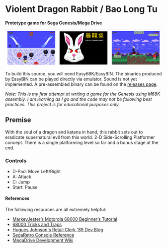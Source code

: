 # Violent Dragon Rabbit / Bao Long Tu
**Prototype game for Sega Genesis/Mega Drive**

| ![BaoLongTu 1](/screenshots/baolongtu_001.png?raw=true) | ![BaoLongTu 2](/screenshots/baolongtu_002.png?raw=true) | ![BaoLongTu 3](/screenshots/baolongtu_003.png?raw=true) |
|--|--|--|

To build this source, you will need Easy68K/EasyBIN. The binaries produced by EasyBIN can be played directly via emulator. Sound is not yet implemented. A pre-assembled binary can be found on the [releases page](https://github.com/JIoffe/DragonRabbit/releases).

*Note: This is my first attempt at writing a game for the Genesis using M68K assembly. I am learning as I go and the code may not be following best practices. This project is for educational purposes only.*

## Premise
With the soul of a dragon and katana in hand, this rabbit sets out to eradicate supernatural evil from this world.
2-D Side-Scrolling Platformer concept. There is a single platforming level so far and a bonus stage at the end.
### Controls

 - D-Pad: Move Left/Right
 - A: Attack
 - C: Jump
 - Start: Pause


#### References
The following resources are all extremely helpful:

 - [MarkeyJester’s Motorola 68000 Beginner’s Tutorial](http://mrjester.hapisan.com/04_MC68/Index.html)
 - [68000 Tricks and Traps](http://www.easy68k.com/paulrsm/doc/trick68k.htm)
 - [Hugues Johnson's Retail Clerk '89 Dev Blog](https://huguesjohnson.com/rc89/)
 - [SegaRetro Console Reference](https://segaretro.org/Category:Sega_Mega_Drive)
 - [MegaDrive Development Wiki](https://wiki.megadrive.org/index.php?title=Main_Page)
